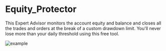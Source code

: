 # Equity_Protector
This Expert Advisor monitors the account equity and balance and closes all the trades and orders at the break of a custom drawdown limit.
You'll never lose more than your daily threshold using this free tool.


![example](https://github.com/sacrosK11/Equity_Protector/assets/119893079/da74b38e-c965-4488-8d31-0c6037f5f7a5)

